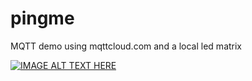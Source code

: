 # pingme
MQTT demo using mqttcloud.com and a local led matrix

[![IMAGE ALT TEXT HERE](https://img.youtube.com/vi/-Ou5Vz-ZRaE/0.jpg)](https://www.youtube.com/embed/-Ou5Vz-ZRaE)
